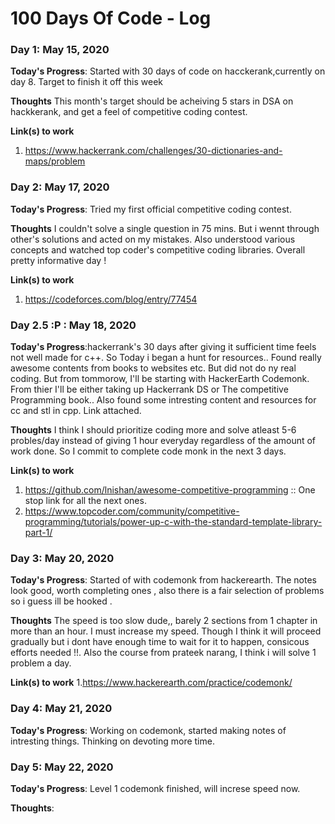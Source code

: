 # 100 Days Of Code - Log

### Day 1: May 15, 2020 

**Today's Progress**: Started with 30 days of code on hacckerank,currently on day 8. Target to finish it off this week

**Thoughts** This month's target should be acheiving 5 stars in DSA on hackkerank, and get a feel of competitive coding contest. 

**Link(s) to work**
1. https://www.hackerrank.com/challenges/30-dictionaries-and-maps/problem

### Day 2: May 17, 2020 

**Today's Progress**: Tried my first official competitive coding contest.

**Thoughts**  I couldn't solve a single question in 75 mins. But i wennt through other's solutions and acted on my mistakes. Also understood various concepts and watched top coder's competitive coding libraries. Overall pretty informative day !

**Link(s) to work**
1. https://codeforces.com/blog/entry/77454

### Day 2.5 :P : May 18, 2020

**Today's Progress**:hackerrank's 30 days after giving it sufficient time feels not well made for c++.
So Today i began a hunt for resources.. Found really awesome contents from books to websites etc. But did not do ny real coding.
But from tommorow, I'll be starting with HackerEarth Codemonk. From thier I'll be either taking up Hackerrank DS or The competitive Programming book..
Also found some intresting content and resources for cc and stl in cpp. Link attached.

**Thoughts**  I think I should prioritize coding more and solve atleast 5-6 probles/day instead of giving 1 hour everyday regardless of the amount of work done. So I commit to complete code monk in the next 3 days.


**Link(s) to work**
1. https://github.com/lnishan/awesome-competitive-programming :: One stop link for all the next ones.
2. https://www.topcoder.com/community/competitive-programming/tutorials/power-up-c-with-the-standard-template-library-part-1/

### Day 3: May 20, 2020 

**Today's Progress**: Started of with codemonk from hackerearth. The notes look good, worth completing ones , also there is a fair selection of problems so i guess ill be hooked .

**Thoughts**  The speed is too slow dude,, barely 2 sections from 1 chapter in more than an hour. I must increase my speed. Though I think it will proceed gradually but i dont have enough time to wait for it to happen, consicous efforts needed !!. Also the course from prateek narang, I think i will solve 1 problem a day.

**Link(s) to work**
1.https://www.hackerearth.com/practice/codemonk/

### Day 4: May 21, 2020

**Today's Progress**: Working on codemonk, started making notes of intresting things. Thinking on devoting more time.

### Day 5: May 22, 2020 

**Today's Progress**: Level 1 codemonk finished, will increse speed now.

**Thoughts**: 
